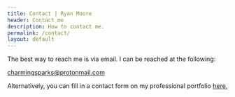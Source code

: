 ```yaml
---
title: Contact | Ryan Moore
header: Contact me
description: How to contact me.
permalink: /contact/
layout: default
---
```


The best way to reach me is via email. I can be reached at the following:

<a href="mailto:charmingsparks@protonmail.com">charmingsparks@protonmail.com</a>

Alternatively, you can fill in a contact form on my professional portfolio
<a href="https://www.mooreanalysis.com/contact/" target="_blank">here.</a>
